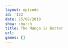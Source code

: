 ```yaml
---
layout: episode
id: '122'
date: 25/08/2018
show: church
title: The Manga is Better
url: 
games: []
---
```

